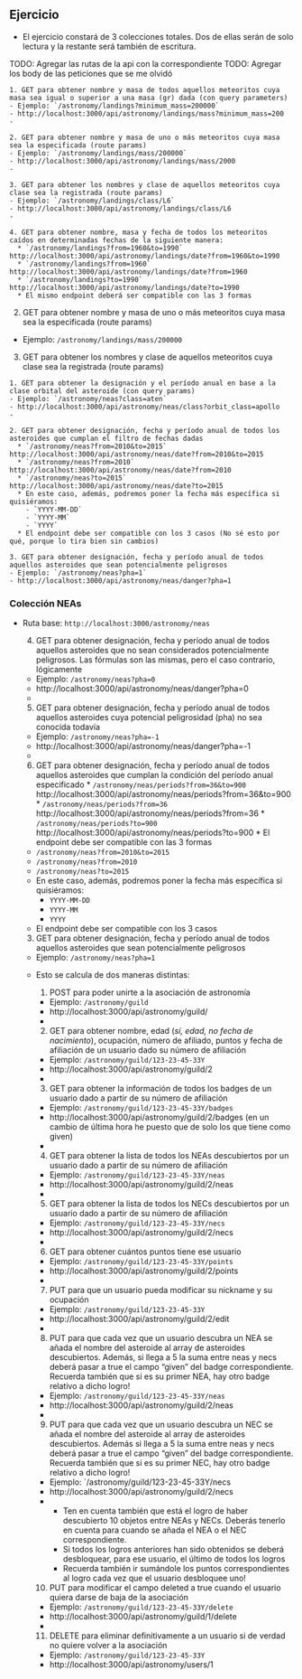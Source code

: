 ## Ejercicio

- El ejercicio constará de 3 colecciones totales. Dos de ellas serán de solo lectura y la restante será también de escritura.

TODO: Agregar las rutas de la api con la correspondiente
TODO: Agregar los body de las peticiones que se me olvidó

    1. GET para obtener nombre y masa de todos aquellos meteoritos cuya masa sea igual o superior a una masa (gr) dada (con query parameters)
    - Ejemplo: `/astronomy/landings?minimum_mass=200000`
    - http://localhost:3000/api/astronomy/landings/mass?minimum_mass=200
    -

    2. GET para obtener nombre y masa de uno o más meteoritos cuya masa sea la especificada (route params)
    - Ejemplo: `/astronomy/landings/mass/200000`
    - http://localhost:3000/api/astronomy/landings/mass/2000
    - 

    3. GET para obtener los nombres y clase de aquellos meteoritos cuya clase sea la registrada (route params)
    - Ejemplo: `/astronomy/landings/class/L6`
    - http://localhost:3000/api/astronomy/landings/class/L6
    - 

    4. GET para obtener nombre, masa y fecha de todos los meteoritos caídos en determinadas fechas de la siguiente manera:
      * `/astronomy/landings?from=1960&to=1990`  http://localhost:3000/api/astronomy/landings/date?from=1960&to=1990
      * `/astronomy/landings?from=1960` http://localhost:3000/api/astronomy/landings/date?from=1960
      * `/astronomy/landings?to=1990` http://localhost:3000/api/astronomy/landings/date?to=1990
      * El mismo endpoint deberá ser compatible con las 3 formas

  2. GET para obtener nombre y masa de uno o más meteoritos cuya masa sea la especificada (route params)

  - Ejemplo: `/astronomy/landings/mass/200000`

  3. GET para obtener los nombres y clase de aquellos meteoritos cuya clase sea la registrada (route params)

    1. GET para obtener la designación y el período anual en base a la clase orbital del asteroide (con query params)
    - Ejemplo: `/astronomy/neas?class=aten`
    - http://localhost:3000/api/astronomy/neas/class?orbit_class=apollo
    - 

    2. GET para obtener designación, fecha y período anual de todos los asteroides que cumplan el filtro de fechas dadas
      * `/astronomy/neas?from=2010&to=2015` http://localhost:3000/api/astronomy/neas/date?from=2010&to=2015
      * `/astronomy/neas?from=2010` http://localhost:3000/api/astronomy/neas/date?from=2010
      * `/astronomy/neas?to=2015` http://localhost:3000/api/astronomy/neas/date?to=2015
      * En este caso, además, podremos poner la fecha más específica si quisiéramos:
        - `YYYY-MM-DD`
        - `YYYY-MM`
        - `YYYY`
      * El endpoint debe ser compatible con los 3 casos (No sé esto por qué, porque lo tira bien sin cambios)

    3. GET para obtener designación, fecha y período anual de todos aquellos asteroides que sean potencialmente peligrosos
    - Ejemplo: `/astronomy/neas?pha=1`
    - http://localhost:3000/api/astronomy/neas/danger?pha=1
### Colección NEAs

- Ruta base: `http://localhost:3000/astronomy/neas`

    4. GET para obtener designación, fecha y período anual de todos aquellos asteroides que no sean considerados potencialmente peligrosos. Las fórmulas son las mismas, pero el caso contrario, lógicamente
    - Ejemplo: `/astronomy/neas?pha=0`
    - http://localhost:3000/api/astronomy/neas/danger?pha=0
    - 
    5. GET para obtener designación, fecha y período anual de todos aquellos asteroides cuya potencial peligrosidad (pha) no sea conocida todavía
    - Ejemplo: `/astronomy/neas?pha=-1`
    - http://localhost:3000/api/astronomy/neas/danger?pha=-1
    - 
    6. GET para obtener designación, fecha y período anual de todos aquellos asteroides que cumplan la condición del período anual especificado
      * `/astronomy/neas/periods?from=36&to=900` http://localhost:3000/api/astronomy/neas/periods?from=36&to=900
      * `/astronomy/neas/periods?from=36` http://localhost:3000/api/astronomy/neas/periods?from=36
      * `/astronomy/neas/periods?to=900` http://localhost:3000/api/astronomy/neas/periods?to=900
      * El endpoint debe ser compatible con las 3 formas

  - `/astronomy/neas?from=2010&to=2015`
  - `/astronomy/neas?from=2010`
  - `/astronomy/neas?to=2015`
  - En este caso, además, podremos poner la fecha más específica si quisiéramos:
    - `YYYY-MM-DD`
    - `YYYY-MM`
    - `YYYY`
  - El endpoint debe ser compatible con los 3 casos

  3. GET para obtener designación, fecha y período anual de todos aquellos asteroides que sean potencialmente peligrosos

  - Ejemplo: `/astronomy/neas?pha=1`

  * Esto se calcula de dos maneras distintas:

    1. POST para poder unirte a la asociación de astronomía
    - Ejemplo: `/astronomy/guild`
    - http://localhost:3000/api/astronomy/guild/
    - 

    2. GET para obtener nombre, edad (*sí, edad, no fecha de nacimiento*), ocupación, número de afiliado, puntos y fecha de afiliación de un usuario dado su número de afiliación
    - Ejemplo: `/astronomy/guild/123-23-45-33Y`
    - http://localhost:3000/api/astronomy/guild/2
    - 

    3. GET para obtener la información de todos los badges de un usuario dado a partir de su número de afiliación
    - Ejemplo: `/astronomy/guild/123-23-45-33Y/badges`
    - http://localhost:3000/api/astronomy/guild/2/badges (en un cambio de última hora he puesto que de solo los que tiene como given)
    - 

    4. GET para obtener la lista de todos los NEAs descubiertos por un usuario dado a partir de su número de afiliación
    - Ejemplo: `/astronomy/guild/123-23-45-33Y/neas`
    - http://localhost:3000/api/astronomy/guild/2/neas
    - 

    5. GET para obtener la lista de todos los NECs descubiertos por un usuario dado a partir de su número de afiliación
    - Ejemplo: `/astronomy/guild/123-23-45-33Y/necs`
    - http://localhost:3000/api/astronomy/guild/2/necs
    - 

    6. GET para obtener cuántos puntos tiene ese usuario
    - Ejemplo: `/astronomy/guild/123-23-45-33Y/points`
    - http://localhost:3000/api/astronomy/guild/2/points
    - 

    7. PUT para que un usuario pueda modificar su nickname y su ocupación
    - Ejemplo: `/astronomy/guild/123-23-45-33Y`
    - http://localhost:3000/api/astronomy/guild/2/edit
    - 

    8. PUT para que cada vez que un usuario descubra un NEA se añada el nombre del asteroide al array de asteroides descubiertos. Además, si llega a 5 la suma entre neas y necs deberá pasar a true el campo “given” del badge correspondiente. Recuerda también que si es su primer NEA, hay otro badge relativo a dicho logro!
    - Ejemplo: `/astronomy/guild/123-23-45-33Y/neas`
    - http://localhost:3000/api/astronomy/guild/2/neas
    - 

    9. PUT para que cada vez que un usuario descubra un NEC se añada el nombre del asteroide al array de asteroides descubiertos. Además si llega a 5 la suma entre neas y necs deberá pasar a true el campo “given” del badge correspondiente. Recuerda también que si es su primer NEC, hay otro badge relativo a dicho logro!
    - Ejemplo: `/astronomy/guild/123-23-45-33Y/necs
    - http://localhost:3000/api/astronomy/guild/2/necs
    - 
      * Ten en cuenta también que está el logro de haber descubierto 10 objetos entre NEAs y NECs. Deberás tenerlo en cuenta para cuando se añada el NEA o el NEC correspondiente.
      * Si todos los logros anteriores han sido obtenidos se deberá desbloquear, para ese usuario, el último de todos los logros
      * Recuerda también ir sumándole los puntos correspondientes al logro cada vez que el usuario desbloquee uno!

    10. PUT para modificar el campo deleted a true cuando el usuario quiera darse de baja de la asociación
    - Ejemplo: `/astronomy/guild/123-23-45-33Y/delete`
    - http://localhost:3000/api/astronomy/guild/1/delete
    - 

    11. DELETE para eliminar definitivamente a un usuario si de verdad no quiere volver a la asociación
    - Ejemplo: `/astronomy/guild/123-23-45-33Y`
    - http://localhost:3000/api/astronomy/users/1
